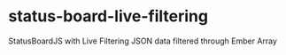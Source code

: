 status-board-live-filtering
===========================

StatusBoardJS with Live Filtering
JSON data filtered through Ember Array
